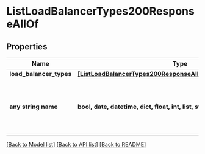 # ListLoadBalancerTypes200ResponseAllOf


## Properties
Name | Type | Description | Notes
------------ | ------------- | ------------- | -------------
**load_balancer_types** | [**[ListLoadBalancerTypes200ResponseAllOfLoadBalancerTypesInner]**](ListLoadBalancerTypes200ResponseAllOfLoadBalancerTypesInner.md) |  | [optional] 
**any string name** | **bool, date, datetime, dict, float, int, list, str, none_type** | any string name can be used but the value must be the correct type | [optional]

[[Back to Model list]](../README.md#documentation-for-models) [[Back to API list]](../README.md#documentation-for-api-endpoints) [[Back to README]](../README.md)


